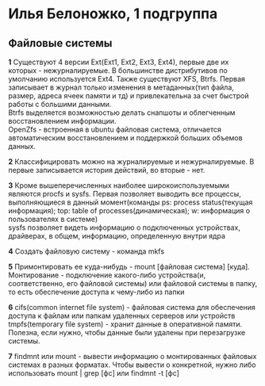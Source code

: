 # Илья Белоножко, 1 подгруппа  
## Файловые системы  
**1**
Существуют 4 версии Ext(Ext1, Ext2, Ext3, Ext4), первые две их которых - нежурналируемые. В большинстве дистрибутивов по умолчанию используется Ext4. Также существуют XFS, Btrfs. Первая записывает в журнал только изменения в метаданных(тип файла, размер, адреса ячеек памяти и тд) и привлекательна за счет быстрой работы с большими данными.  
Btrfs выделяется возможностью делать снапшоты и облегченным восстановлением информации.  
OpenZfs - встроенная в ubuntu файловая система, отличается автоматическим восстановлением и поддержкой больших объемов данных.  
  
**2**
Классифицировать можно на журналируемые и нежурналируемые. В первые записывается история действий, во вторые - нет.  
  
**3**
Кроме вышеперечисленных наиболее широкоиспользуемыми являются procfs и sysfs. Первая позволяет выводить все процессы, выполняющиеся в данный момент(команды ps: process status(текущая информация); top: table of processes(динамическая); w: информация о пользователях в системе)  
sysfs позволяет видеть информацию о подключенных устройствах, драйверах, в общем, информацию, определенную внутри ядра  
  
**4**
Создать файловую систему - команда mkfs  
  
**5**
Примонтировать ее куда-нибудь - mount [файловая система] [куда]. Монтирование - подключение какого-либо устройства(и, соответственно, его файловой системы) или файловой системы в папку, то есть обеспечение доступа к чему-либо из папки  
  
**6**
cifs(common internet file system) - файловая система для обеспечения доступа к файлам или папкам удаленных серверов или устройств  
tmpfs(temporary file system) - хранит данные в оперативной памяти. Полезна, если нужно, чтобы данные были удалены при перезагрузке системы.  
  
**7**
findmnt или mount - вывести информацию о монтированных файловых системах в разных форматах. Чтобы вывести о конкретной, нужно либо использовать mount | grep [фс] или findmnt -t [фс]
